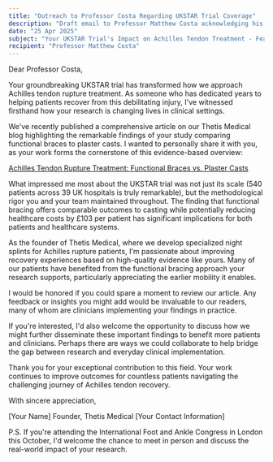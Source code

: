 ```yaml
---
title: "Outreach to Professor Costa Regarding UKSTAR Trial Coverage"
description: "Draft email to Professor Matthew Costa acknowledging his landmark UKSTAR trial and sharing our comprehensive article on functional braces vs. plaster casts"
date: "25 Apr 2025"
subject: "Your UKSTAR Trial's Impact on Achilles Tendon Treatment - Featured on Thetis Medical"
recipient: "Professor Matthew Costa"
---
```


Dear Professor Costa,

Your groundbreaking UKSTAR trial has transformed how we approach Achilles tendon rupture treatment. As someone who has dedicated years to helping patients recover from this debilitating injury, I've witnessed firsthand how your research is changing lives in clinical settings.

We've recently published a comprehensive article on our Thetis Medical blog highlighting the remarkable findings of your study comparing functional braces to plaster casts. I wanted to personally share it with you, as your work forms the cornerstone of this evidence-based overview:

[Achilles Tendon Rupture Treatment: Functional Braces vs. Plaster Casts](https://thetismedical.com/articles/plaster-vs-boot)

What impressed me most about the UKSTAR trial was not just its scale (540 patients across 39 UK hospitals is truly remarkable), but the methodological rigor you and your team maintained throughout. The finding that functional bracing offers comparable outcomes to casting while potentially reducing healthcare costs by £103 per patient has significant implications for both patients and healthcare systems.

As the founder of Thetis Medical, where we develop specialized night splints for Achilles rupture patients, I'm passionate about improving recovery experiences based on high-quality evidence like yours. Many of our patients have benefited from the functional bracing approach your research supports, particularly appreciating the earlier mobility it enables.

I would be honored if you could spare a moment to review our article. Any feedback or insights you might add would be invaluable to our readers, many of whom are clinicians implementing your findings in practice.

If you're interested, I'd also welcome the opportunity to discuss how we might further disseminate these important findings to benefit more patients and clinicians. Perhaps there are ways we could collaborate to help bridge the gap between research and everyday clinical implementation.

Thank you for your exceptional contribution to this field. Your work continues to improve outcomes for countless patients navigating the challenging journey of Achilles tendon recovery.

With sincere appreciation,

[Your Name]
Founder, Thetis Medical
[Your Contact Information]

P.S. If you're attending the International Foot and Ankle Congress in London this October, I'd welcome the chance to meet in person and discuss the real-world impact of your research.
